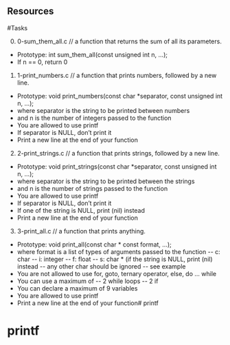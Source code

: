 ## Resources

#Tasks

0. 0-sum_them_all.c // a function that returns the sum of all its parameters.

- Prototype: int sum_them_all(const unsigned int n, ...);
- If n == 0, return 0

1. 1-print_numbers.c // a function that prints numbers, followed by a new line.

- Prototype: void print_numbers(const char *separator, const unsigned int n, ...);
- where separator is the string to be printed between numbers
- and n is the number of integers passed to the function
- You are allowed to use printf
- If separator is NULL, don’t print it
- Print a new line at the end of your function

2. 2-print_strings.c // a function that prints strings, followed by a new line.

- Prototype: void print_strings(const char *separator, const unsigned int n, ...);
- where separator is the string to be printed between the strings
- and n is the number of strings passed to the function
- You are allowed to use printf
- If separator is NULL, don’t print it
- If one of the string is NULL, print (nil) instead
- Print a new line at the end of your function

3. 3-print_all.c // a function that prints anything.

- Prototype: void print_all(const char * const format, ...);
- where format is a list of types of arguments passed to the function
-- c: char
-- i: integer
-- f: float
-- s: char * (if the string is NULL, print (nil) instead
-- any other char should be ignored
-- see example
- You are not allowed to use for, goto, ternary operator, else, do ... while
- You can use a maximum of
-- 2 while loops
-- 2 if
- You can declare a maximum of 9 variables
- You are allowed to use printf
- Print a new line at the end of your function# printf
# printf
